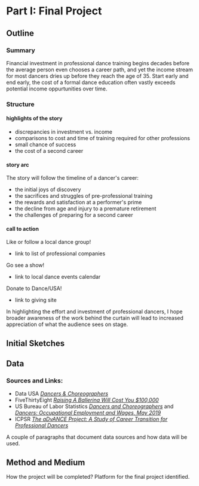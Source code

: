 # Part I: Final Project 
## Outline
### Summary

Financial investment in professional dance training begins decades before the average person even chooses a career path, and yet the income stream for most dancers dries up before they reach the age of 35. Start early and end early, the cost of a formal dance education often vastly exceeds potential income oppurtunities over time.
### Structure
#### highlights of the story

- discrepancies in investment vs. income
- comparisons to cost and time of training required for other professions 
- small chance of success
- the cost of a second career

#### story arc

The story will follow the timeline of a dancer's career:
- the initial joys of discovery
- the sacrifices and struggles of pre-professional training
- the rewards and satisfaction at a performer's prime
- the decline from age and injury to a premature retirement
- the challenges of preparing for a second career

#### call to action 

Like or follow a local dance group!
- link to list of professional companies

Go see a show!
- link to local dance events calendar

Donate to Dance/USA!
- link to giving site


In highlighting the effort and investment of professional dancers, I hope broader awareness of the work behind the curtain will lead to increased appreciation of what the audience sees on stage. 
## Initial Sketches

## Data
### Sources and Links: 
- Data USA [*Dancers & Choreographers*](https://datausa.io/profile/soc/dancers-choreographers)
- FiveThirtyEight [*Raising A Ballerina Will Cost You $100,000*](https://fivethirtyeight.com/features/high-price-of-ballet-diversity-misty-copeland/#fn-2) 
- US Bureau of Labor Statistics [*Dancers and Choreographers*](https://www.bls.gov/ooh/entertainment-and-sports/dancers-and-choreographers.htm#tab-1) and [*Dancers: Occupational Employment and Wages, May 2019*](https://www.bls.gov/oes/current/oes272031.htm#st)
- ICPSR [*The aDvANCE Project: A Study of Career Transition for Professional Dancers*](https://www.icpsr.umich.edu/web/ICPSR/studies/35598/summary)


A couple of paragraphs that document data sources and how data will be used.





## Method and Medium
How the project will be completed? 
Platform for the final project identified.


